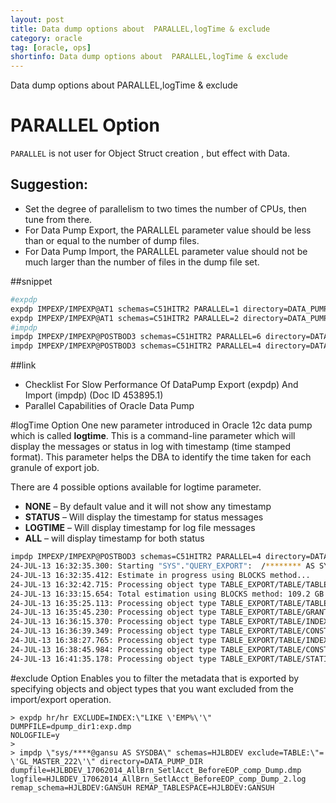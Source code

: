 ```yaml
---
layout: post
title: Data dump options about  PARALLEL,logTime & exclude
category: oracle
tag: [oracle, ops]
shortinfo: Data dump options about  PARALLEL,logTime & exclude
---
```


Data dump options about  PARALLEL,logTime & exclude

# PARALLEL Option
`PARALLEL` is not user for Object Struct creation , but effect with Data.

## Suggestion:
- Set the degree of parallelism to two times the number of CPUs, then tune from there.
- For Data Pump Export, the PARALLEL parameter value should be less than or equal to the number of dump files.
- For Data Pump Import, the PARALLEL parameter value should not be much larger than the number of files in the dump file set.

##snippet
```sh
#expdp
expdp IMPEXP/IMPEXP@AT1 schemas=C51HITR2 PARALLEL=1 directory=DATA_PUMP_DIR dumpfile=AT_HOST_20141125_1_%U.dmp LOGFILE=AT_HOST_20141125_1.log logtime=all;
expdp IMPEXP/IMPEXP@AT1 schemas=C51HITR2 PARALLEL=2 directory=DATA_PUMP_DIR dumpfile=AT_HOST_20141125_2_%U.dmp LOGFILE=AT_HOST_20141125_2.log logtime=all; 
#impdp
impdp IMPEXP/IMPEXP@POSTBOD3 schemas=C51HITR2 PARALLEL=6 directory=DATA_PUMP_DIR dumpfile=AT_HOST_20141125_2_%U.dmp LOGFILE=2_6.log content=ALL logtime=all
impdp IMPEXP/IMPEXP@POSTBOD3 schemas=C51HITR2 PARALLEL=4 directory=DATA_PUMP_DIR dumpfile=AT_HOST_20141125_4_%U.dmp LOGFILE=4_2.log content=ALL logtime=all 
 ```
##link
- Checklist For Slow Performance Of DataPump Export (expdp) And Import (impdp) (Doc ID 453895.1) 
- Parallel Capabilities of Oracle Data Pump 

#logTime Option 
One new parameter introduced in Oracle 12c data pump which is called **logtime**. This is a command-line parameter which will display the messages or status in log with timestamp (time stamped format). This parameter helps the DBA to identify the time taken for each granule of export job. 

There are 4 possible options available for logtime parameter.
*  **NONE** – By default value and it will not show any timestamp
*  **STATUS** – Will display the timestamp for status messages
*  **LOGTIME** – Will display timestamp for log file messages
*  **ALL** – will display timestamp for both status   
```sh
impdp IMPEXP/IMPEXP@POSTBOD3 schemas=C51HITR2 PARALLEL=4 directory=DATA_PUMP_DIR dumpfile=AT_HOST_20141125_4_%U.dmp LOGFILE=4_2.log content=ALL logtime=all
24-JUL-13 16:32:35.300: Starting "SYS"."QUERY_EXPORT":  /******** AS SYSDBA parfile=exp.par
24-JUL-13 16:32:35.412: Estimate in progress using BLOCKS method...
24-JUL-13 16:32:42.715: Processing object type TABLE_EXPORT/TABLE/TABLE_DATA
24-JUL-13 16:33:15.654: Total estimation using BLOCKS method: 109.2 GB
24-JUL-13 16:35:25.113: Processing object type TABLE_EXPORT/TABLE/TABLE
24-JUL-13 16:35:45.230: Processing object type TABLE_EXPORT/TABLE/GRANT/OWNER_GRANT/OBJECT_GRANT
24-JUL-13 16:36:15.370: Processing object type TABLE_EXPORT/TABLE/INDEX/INDEX
24-JUL-13 16:36:39.349: Processing object type TABLE_EXPORT/TABLE/CONSTRAINT/CONSTRAINT
24-JUL-13 16:38:27.765: Processing object type TABLE_EXPORT/TABLE/INDEX/STATISTICS/INDEX_STATISTICS
24-JUL-13 16:38:45.984: Processing object type TABLE_EXPORT/TABLE/CONSTRAINT/REF_CONSTRAINT
24-JUL-13 16:41:35.178: Processing object type TABLE_EXPORT/TABLE/STATISTICS/TABLE_STATISTICS
```
#exclude Option
Enables you to filter the metadata that is exported by specifying objects and object types that you want excluded from the import/export operation.

```
> expdp hr/hr EXCLUDE=INDEX:\"LIKE \'EMP%\'\" DUMPFILE=dpump_dir1:exp.dmp
NOLOGFILE=y
>
> impdp \"sys/****@gansu AS SYSDBA\" schemas=HJLBDEV exclude=TABLE:\"= \'GL_MASTER_222\'\" directory=DATA_PUMP_DIR dumpfile=HJLBDEV_17062014_AllBrn_SetlAcct_BeforeEOP_comp_Dump.dmp logfile=HJLBDEV_17062014_AllBrn_SetlAcct_BeforeEOP_comp_Dump_2.log remap_schema=HJLBDEV:GANSUH REMAP_TABLESPACE=HJLBDEV:GANSUH  
```
